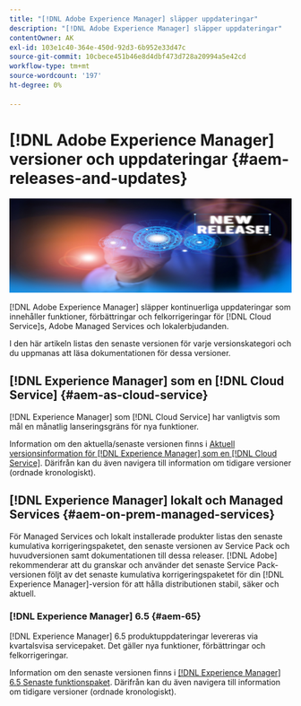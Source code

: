 ```yaml
---
title: "[!DNL Adobe Experience Manager] släpper uppdateringar"
description: "[!DNL Adobe Experience Manager] släpper uppdateringar"
contentOwner: AK
exl-id: 103e1c40-364e-450d-92d3-6b952e33d47c
source-git-commit: 10cbece451b46e8d4dbf473d728a20994a5e42cd
workflow-type: tm+mt
source-wordcount: '197'
ht-degree: 0%

---
```


# [!DNL Adobe Experience Manager] versioner och uppdateringar {#aem-releases-and-updates}

![[!DNL Experience Manager] nya versioner](assets/new-aem-releases1.jpeg)

[!DNL Adobe Experience Manager] släpper kontinuerliga uppdateringar som innehåller funktioner, förbättringar och felkorrigeringar för [!DNL Cloud Service]s, Adobe Managed Services och lokalerbjudanden.

I den här artikeln listas den senaste versionen för varje versionskategori och du uppmanas att läsa dokumentationen för dessa versioner.

## [!DNL Experience Manager] som en [!DNL Cloud Service] {#aem-as-cloud-service}

[!DNL Experience Manager] som [!DNL Cloud Service] har vanligtvis som mål en månatlig lanseringsgräns för nya funktioner.

Information om den aktuella/senaste versionen finns i [Aktuell versionsinformation för [!DNL Experience Manager] som en [!DNL Cloud Service]](https://experienceleague.adobe.com/en/docs/experience-manager-cloud-service/content/release-notes/release-notes/release-notes-current). Därifrån kan du även navigera till information om tidigare versioner (ordnade kronologiskt).

## [!DNL Experience Manager] lokalt och Managed Services {#aem-on-prem-managed-services}

För Managed Services och lokalt installerade produkter listas den senaste kumulativa korrigeringspaketet, den senaste versionen av Service Pack och huvudversionen samt dokumentationen till dessa releaser. [!DNL Adobe] rekommenderar att du granskar och använder det senaste Service Pack-versionen följt av det senaste kumulativa korrigeringspaketet för din [!DNL Experience Manager]-version för att hålla distributionen stabil, säker och aktuell.

### [!DNL Experience Manager] 6.5 {#aem-65}

[!DNL Experience Manager] 6.5 produktuppdateringar levereras via kvartalsvisa servicepaket. Det gäller nya funktioner, förbättringar och felkorrigeringar.

Information om den senaste versionen finns i [[!DNL Experience Manager] 6.5 Senaste funktionspaket](https://experienceleague.adobe.com/en/docs/experience-manager-65/content/release-notes/release-notes). Därifrån kan du även navigera till information om tidigare versioner (ordnade kronologiskt).
